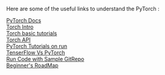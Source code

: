 Here are some of the useful links to understand the PyTorch :

[PyTorch Docs](https://pytorch.org/docs/stable/index.html)<br/>
[Torch Intro](https://youtu.be/uxja6iwOnc4)<br/>
[Torch basic tutorials](http://torch.ch/docs/tutorials.html)<br/>
[Torch API](https://torchapi.net/)<br/>
[PyTorch Tutorials on run](https://pytorch.org/tutorials/)<br/>
[TenserFlow Vs PyTorch](https://medium.com/@UdacityINDIA/tensorflow-or-pytorch-the-force-is-strong-with-which-one-68226bb7dab4)<br/>
[Run Code with Sample GitRepo](https://github.com/yunjey/pytorch-tutorial)<br/>
[Beginner's RoadMap](https://pytorch.org/tutorials/beginner/pytorch_with_examples.html)<br/>
